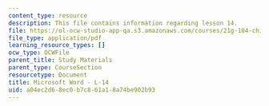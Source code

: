 ```yaml
---
content_type: resource
description: This file contains information regarding lesson 14.
file: https://ol-ocw-studio-app-qa.s3.amazonaws.com/courses/21g-104-chinese-iv-regular-spring-2004/a04ec2d68ec0b7c861a18a74be902b93_MIT21G_104S04_L14.pdf
file_type: application/pdf
learning_resource_types: []
ocw_type: OCWFile
parent_title: Study Materials
parent_type: CourseSection
resourcetype: Document
title: Microsoft Word - L-14
uid: a04ec2d6-8ec0-b7c8-61a1-8a74be902b93
---
```

